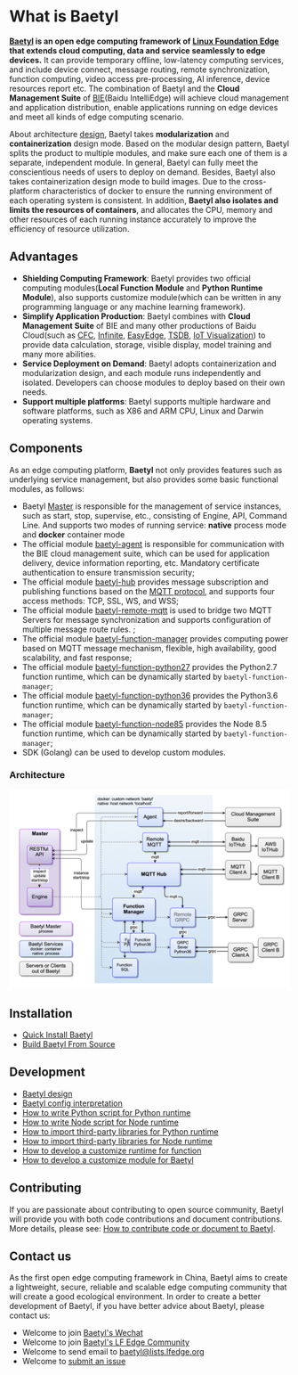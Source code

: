 # What is Baetyl

**[Baetyl](https://baetyl.io) is an open edge computing framework of [Linux Foundation Edge](https://www.lfedge.org) that extends cloud computing, data and service seamlessly to edge devices.** It can provide temporary offline, low-latency computing services, and include device connect, message routing, remote synchronization, function computing, video access pre-processing, AI inference, device resources report etc. The combination of Baetyl and the **Cloud Management Suite** of [BIE](https://cloud.baidu.com/product/bie.html)(Baidu IntelliEdge) will achieve cloud management and application distribution, enable applications running on edge devices and meet all kinds of edge computing scenario.

About architecture [design](Design.md), Baetyl takes **modularization** and **containerization** design mode. Based on the modular design pattern, Baetyl splits the product to multiple modules, and make sure each one of them is a separate, independent module. In general, Baetyl can fully meet the conscientious needs of users to deploy on demand. Besides, Baetyl also takes containerization design mode to build images. Due to the cross-platform characteristics of docker to ensure the running environment of each operating system is consistent. In addition, **Baetyl also isolates and limits the resources of containers**, and allocates the CPU, memory and other resources of each running instance accurately to improve the efficiency of resource utilization.

## Advantages

- **Shielding Computing Framework**: Baetyl provides two official computing modules(**Local Function Module** and **Python Runtime Module**), also supports customize module(which can be written in any programming language or any machine learning framework).
- **Simplify Application Production**: Baetyl combines with **Cloud Management Suite** of BIE and many other productions of Baidu Cloud(such as [CFC](https://cloud.baidu.com/product/cfc.html), [Infinite](https://cloud.baidu.com/product/infinite.html), [EasyEdge](https://ai.baidu.com/easyedge/home), [TSDB](https://cloud.baidu.com/product/tsdb.html), [IoT Visualization](https://cloud.baidu.com/product/iotviz.html)) to provide data calculation, storage, visible display, model training and many more abilities.
- **Service Deployment on Demand**: Baetyl adopts containerization and modularization design, and each module runs independently and isolated. Developers can choose modules to deploy based on their own needs.
- **Support multiple platforms**: Baetyl supports multiple hardware and software platforms, such as X86 and ARM CPU, Linux and Darwin operating systems.

## Components

As an edge computing platform, **Baetyl** not only provides features such as underlying service management, but also provides some basic functional modules, as follows:

- Baetyl [Master](https://docs.baetyl.io/en/latest/overview/Design.html#master) is responsible for the management of service instances, such as start, stop, supervise, etc., consisting of Engine, API, Command Line. And supports two modes of running service: **native** process mode and **docker** container mode
- The official module [baetyl-agent](https://docs.baetyl.io/en/latest/overview/Design.html#baetyl-agent) is responsible for communication with the BIE cloud management suite, which can be used for application delivery, device information reporting, etc. Mandatory certificate authentication to ensure transmission security;
- The official module [baetyl-hub](https://docs.baetyl.io/en/latest/overview/Design.html#baetyl-hub) provides message subscription and publishing functions based on the [MQTT protocol](http://docs.oasis-open.org/mqtt/mqtt/v3.1.1/os/mqtt-v3.1.1-os.html), and supports four access methods: TCP, SSL, WS, and WSS;
- The official module [baetyl-remote-mqtt](https://docs.baetyl.io/en/latest/overview/Design.html#baetyl-remote-mqtt) is used to bridge two MQTT Servers for message synchronization and supports configuration of multiple message route rules. ;
- The official module [baetyl-function-manager](https://docs.baetyl.io/en/latest/overview/Design.html#baetyl-function-manager) provides computing power based on MQTT message mechanism, flexible, high availability, good scalability, and fast response;
- The official module [baetyl-function-python27](https://docs.baetyl.io/en/latest/overview/Design.html#baetyl-function-python27) provides the Python2.7 function runtime, which can be dynamically started by `baetyl-function-manager`;
- The official module [baetyl-function-python36](https://docs.baetyl.io/en/latest/overview/Design.html#baetyl-function-python36) provides the Python3.6 function runtime, which can be dynamically started by `baetyl-function-manager`;
- The official module [baetyl-function-node85](https://docs.baetyl.io/en/latest/overview/Design.html#baetyl-function-node85) provides the Node 8.5 function runtime, which can be dynamically started by `baetyl-function-manager`;
- SDK (Golang) can be used to develop custom modules.

### Architecture

![Architecture](../images/overview/design/design_overview.png)

## Installation

- [Quick Install Baetyl](../install/Quick-Install.md)
- [Build Baetyl From Source](../install/Build-from-Source.md)

## Development

- [Baetyl design](Design.md)
- [Baetyl config interpretation](../guides/Config-interpretation.md)
- [How to write Python script for Python runtime](../develop/How-to-write-a-python-script-for-python-runtime.md)
- [How to write Node script for Node runtime](../develop/How-to-write-a-node-script-for-node-runtime.md)
- [How to import third-party libraries for Python runtime](../develop/How-to-import-third-party-libraries-for-python-runtime.md)
- [How to import third-party libraries for Node runtime](../develop/How-to-import-third-party-libraries-for-node-runtime.md)
- [How to develop a customize runtime for function](../develop/How-to-develop-a-customize-runtime-for-function.md)
- [How to develop a customize module for Baetyl](../develop/How-to-develop-a-customize-module.md)

## Contributing

If you are passionate about contributing to open source community, Baetyl will provide you with both code contributions and document contributions. More details, please see: [How to contribute code or document to Baetyl](./Contributing.md).

## Contact us

As the first open edge computing framework in China, Baetyl aims to create a lightweight, secure, reliable and scalable edge computing community that will create a good ecological environment. In order to create a better development of Baetyl, if you have better advice about Baetyl, please contact us:

- Welcome to join [Baetyl's Wechat](https://baetyl.bj.bcebos.com/Wechat/Wechat-Baetyl.png)
- Welcome to join [Baetyl's LF Edge Community](https://lists.lfedge.org/g/baetyl/topics)
- Welcome to send email to <baetyl@lists.lfedge.org>
- Welcome to [submit an issue](https://github.com/baetyl/baetyl/issues)


